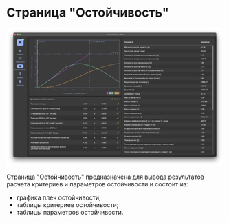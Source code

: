# Страница "Остойчивость"
![Общий вид страницы "Остойчивость"](/docs/user-guide/ru/part05_stability/stability.png "Общий вид страницы 'Остойчивость'")

Страница "Остойчивость" предназначена для вывода результатов расчета критериев и параметров остойчивости и состоит из:
- графика плеч остойчивости;
- таблицы критериев остойчивости;
- таблицы параметров остойчивости.

